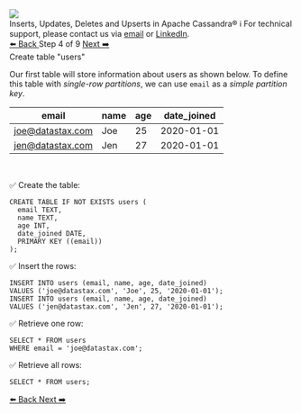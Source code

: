 <!-- TOP -->
<div class="top">
  <img src="https://datastax-academy.github.io/katapod-shared-assets/images/ds-academy-logo.svg" />
  <div class="scenario-title-section">
    <span class="scenario-title">Inserts, Updates, Deletes and Upserts in Apache Cassandra®</span>
    <span class="scenario-subtitle">ℹ️ For technical support, please contact us via <a href="mailto:aleksandr.volochnev@datastax.com">email</a> or <a href="https://dtsx.io/aleks">LinkedIn</a>.</span>
  </div>
</div>

<!-- NAVIGATION -->
<div id="navigation-top" class="navigation-top">
 <a href='command:katapod.loadPage?[{"step":"step3-cassandra"}]'
   class="btn btn-dark navigation-top-left">⬅️ Back
 </a>
<span class="step-count"> Step 4 of 9</span>
 <a href='command:katapod.loadPage?[{"step":"step5-cassandra"}]' 
    class="btn btn-dark navigation-top-right">Next ➡️
  </a>
</div>

<!-- CONTENT -->

<div class="step-title">Create table "users"</div>

Our first table will store information about users as shown below. To define 
this table with *single-row partitions*, we can use `email`
as a *simple partition key*.

| email            | name | age | date_joined |
|------------------|------|-----|-------------|
| joe@datastax.com |  Joe |  25 |  2020-01-01 |
| jen@datastax.com |  Jen |  27 |  2020-01-01 | 

<br/>

✅ Create the table:
```
CREATE TABLE IF NOT EXISTS users (
  email TEXT,
  name TEXT,
  age INT,
  date_joined DATE,
  PRIMARY KEY ((email))
);
```

✅ Insert the rows:
```
INSERT INTO users (email, name, age, date_joined) 
VALUES ('joe@datastax.com', 'Joe', 25, '2020-01-01');
INSERT INTO users (email, name, age, date_joined) 
VALUES ('jen@datastax.com', 'Jen', 27, '2020-01-01');
```

✅ Retrieve one row:
```
SELECT * FROM users
WHERE email = 'joe@datastax.com';
```

✅ Retrieve all rows:
```
SELECT * FROM users;
```

<!-- NAVIGATION -->
<div id="navigation-bottom" class="navigation-bottom">
 <a href='command:katapod.loadPage?[{"step":"step3-cassandra"}]'
   class="btn btn-dark navigation-bottom-left">⬅️ Back
 </a>
 <a href='command:katapod.loadPage?[{"step":"step5-cassandra"}]'
    class="btn btn-dark navigation-bottom-right">Next ➡️
  </a>
</div>

